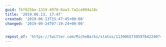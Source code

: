 ```yaml
---
guid: fbf825be-1319-4970-8aa3-7a2ce084a18c
title: '2019.06.13, 17:47'
created: '2019-06-13T15:47:45+00:00'
changed: '2019-09-24T07:19:24+00:00'


repost_of: 'https://twitter.com/MicheBarks/status/1139065730597642240?s=19'
---
```


